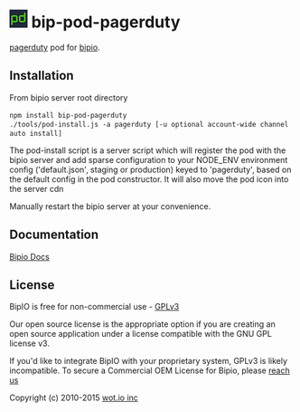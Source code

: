 ![PagerDuty](pagerduty.png) bip-pod-pagerduty
=======

[pagerduty](https://www.pagerduty.com/) pod for [bipio](https://bip.io).

## Installation

From bipio server root directory

    npm install bip-pod-pagerduty
    ./tools/pod-install.js -a pagerduty [-u optional account-wide channel auto install]

The pod-install script is a server script which will register the pod with the bipio server and add sparse
configuration to your NODE_ENV environment config ('default.json', staging or production)
keyed to 'pagerduty', based on the default config in the pod constructor.  It will also move the
pod icon into the server cdn

Manually restart the bipio server at your convenience.

## Documentation

[Bipio Docs](https://bip.io/docs/pods/pagerduty)

## License

BipIO is free for non-commercial use - [GPLv3](http://www.gnu.org/copyleft/gpl.html)

Our open source license is the appropriate option if you are creating an open source application under a license compatible with the GNU GPL license v3.

If you'd like to integrate BipIO with your proprietary system, GPLv3 is likely incompatible. To secure a Commercial OEM License for Bipio, please [reach us](mailto:hello@bip.io)

Copyright (c) 2010-2015  [wot.io inc](http://wot.io)
